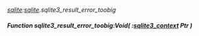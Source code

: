 _[sqlite](../../modules/sqlite/sqlite-module.md):[sqlite](../../modules/sqlite/sqlite-module.md).sqlite3\_result\_error\_toobig_
##### Function sqlite3\_result\_error\_toobig:Void( :[sqlite3_context](../../modules/sqlite/sqlite-sqlite3_context.md) Ptr )
